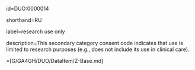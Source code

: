 id=DUO:0000014

shorthand=RU

label=research use only

description=This secondary category consent code indicates that use is limited to research purposes (e.g., does not include its use in clinical care).

=[G/GA4GH/DUO/DataItem/Z-Base.md]
